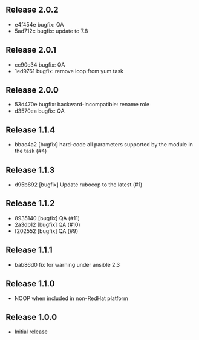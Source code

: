 ## Release 2.0.2

* e4f454e bugfix: QA
* 5ad712c bugfix: update to 7.8

## Release 2.0.1

* cc90c34 bugfix: QA
* 1ed9761 bugfix: remove loop from yum task

## Release 2.0.0

* 53d470e bugfix: backward-incompatible: rename role
* d3570ea bugfix: QA

## Release 1.1.4

* bbac4a2 [bugfix] hard-code all parameters supported by the module in the task (#4)

## Release 1.1.3

* d95b892 [bugfix] Update rubocop to the latest (#1)

## Release 1.1.2

* 8935140 [bugfix] QA (#11)
* 2a3db12 [bugfix] QA (#10)
* f202552 [bugfix] QA (#9)

## Release 1.1.1

* bab86d0 fix for warning under ansible 2.3

## Release 1.1.0

* NOOP when included in non-RedHat platform

## Release 1.0.0

* Initial release
